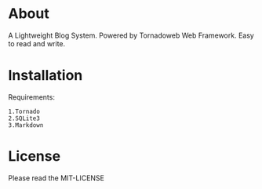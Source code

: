 About
======

A Lightweight Blog System. Powered by Tornadoweb Web Framework. Easy to read and write.

Installation
======

Requirements:

    1.Tornado
    2.SQLite3
    3.Markdown

License
=====

Please read the MIT-LICENSE

